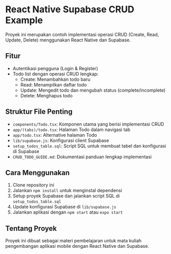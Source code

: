# React Native Supabase CRUD Example

Proyek ini merupakan contoh implementasi operasi CRUD (Create, Read, Update, Delete) menggunakan React Native dan Supabase.

## Fitur

- Autentikasi pengguna (Login & Register)
- Todo list dengan operasi CRUD lengkap:
  - Create: Menambahkan todo baru
  - Read: Menampilkan daftar todo
  - Update: Mengedit todo dan mengubah status (complete/incomplete)
  - Delete: Menghapus todo

## Struktur File Penting

- `components/Todo.tsx`: Komponen utama yang berisi implementasi CRUD
- `app/(tabs)/todo.tsx`: Halaman Todo dalam navigasi tab
- `app/todo.tsx`: Alternative halaman Todo
- `lib/supabase.js`: Konfigurasi client Supabase
- `setup_todos_table.sql`: Script SQL untuk membuat tabel dan konfigurasi di Supabase
- `CRUD_TODO_GUIDE.md`: Dokumentasi panduan lengkap implementasi

## Cara Menggunakan

1. Clone repository ini
2. Jalankan `npm install` untuk menginstal dependensi
3. Setup proyek Supabase dan jalankan script SQL di `setup_todos_table.sql`
4. Update konfigurasi Supabase di `lib/supabase.js`
5. Jalankan aplikasi dengan `npm start` atau `expo start`

## Tentang Proyek

Proyek ini dibuat sebagai materi pembelajaran untuk mata kuliah pengembangan aplikasi mobile dengan React Native dan Supabase.
